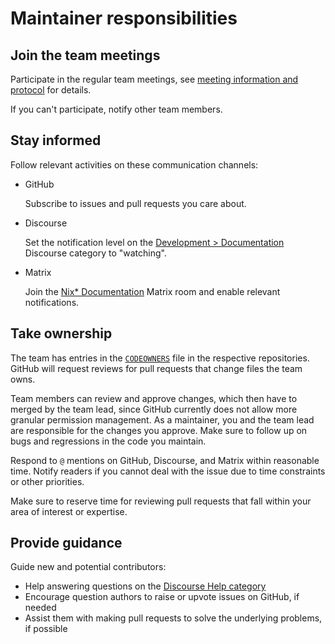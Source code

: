 # Maintainer responsibilities

## Join the team meetings

Participate in the regular team meetings, see [meeting information and protocol] for details.

[meeting information and protocol]: ./README.md#team-meetings

If you can't participate, notify other team members.

## Stay informed

Follow relevant activities on these communication channels:

- GitHub

  Subscribe to issues and pull requests you care about.

- Discourse

  Set the notification level on the [Development > Documentation] Discourse category to "watching".

  [Development > Documentation]: https://discourse.nixos.org/c/dev/documentation/25

- Matrix

  Join the [Nix\* Documentation] Matrix room and enable relevant notifications.

  [Nix\* Documentation]: https://matrix.to/#/#docs:nixos.org

## Take ownership

The team has entries in the [`CODEOWNERS`] file in the respective repositories.
GitHub will request reviews for pull requests that change files the team owns.

[`CODEOWNERS`]: https://docs.github.com/en/repositories/managing-your-repositorys-settings-and-features/customizing-your-repository/about-code-owners

Team members can review and approve changes, which then have to merged by the team lead, since GitHub currently does not allow more granular permission management.
As a maintainer, you and the team lead are responsible for the changes you approve.
Make sure to follow up on bugs and regressions in the code you maintain.

Respond to `@` mentions on GitHub, Discourse, and Matrix within reasonable time.
Notify readers if you cannot deal with the issue due to time constraints or other priorities.

Make sure to reserve time for reviewing pull requests that fall within your area of interest or expertise.

## Provide guidance

Guide new and potential contributors:

- Help answering questions on the [Discourse Help category]
- Encourage question authors to raise or upvote issues on GitHub, if needed
- Assist them with making pull requests to solve the underlying problems, if possible

[Discourse Help category]: https://discourse.nixos.org/c/learn/9
